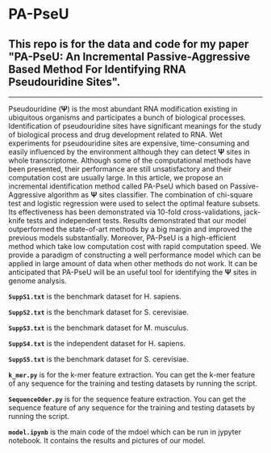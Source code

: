# PA-PseU
## This repo is for the data and code for my paper "PA-PseU: An Incremental Passive-Aggressive Based Method For Identifying RNA Pseudouridine Sites".  
----------------------------------------------------
Pseudouridine (__Ψ__) is the most abundant RNA modification existing in ubiquitous organisms and participates a bunch of biological processes. Identification of pseudouridine sites have significant meanings for the study of biological process and drug development related to RNA. Wet experiments for pseudouridine sites are expensive, time-consuming and easily influenced by the environment although they can detect __Ψ__ sites in whole transcriptome. Although some of the computational methods have been presented, their performance are still unsatisfactory and their computation cost are usually large. In this article, we propose an incremental identification method called PA-PseU which based on Passive-Aggressive algorithm as __Ψ__ sites classifier. The combination of chi-square test and logistic regression were used to select the optimal feature subsets. Its effectiveness has been demonstrated via 10-fold cross-validations, jack-knife tests and independent tests. Results demonstrated that our model outperformed the state-of-art methods by a big margin and improved the previous models substantially. Moreover, PA-PseU is a high-efficient method which take low computation cost with rapid computation speed. We provide a paradigm of constructing a well performance model which can be applied in large amount of data when other methods do not work. It can be anticipated that PA-PseU will be an useful tool for identifying the __Ψ__ sites in genome analysis.

**`SuppS1.txt`** is the benchmark dataset for H. sapiens.  

**`SuppS2.txt`** is the benchmark dataset for S. cerevisiae.  

**`SuppS3.txt`** is the benchmark dataset for M. musculus.  

**`SuppS4.txt`** is the independent dataset for H. sapiens.  

**`SuppS5.txt`** is the benchmark dataset for S. cerevisiae.  

**`k_mer.py`** is for the k-mer feature extraction. You can get the k-mer feature of any sequence for the training and testing datasets by running the script.  

**`SequenceOder.py`** is for the sequence feature extraction. You can get the sequence feature of any sequence for the training and testing datasets by running the script.

**`model.ipynb`** is the main code of the mdoel which can be run in jypyter notebook. It contains the results and pictures of our model. 



